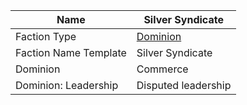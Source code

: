 | Name                  | Silver Syndicate                                                  |
| --------------------- | ----------------------------------------------------------------- |
| Faction Type          | [Dominion](datasworn:oracle_rollable:starforged/faction/dominion) |
| Faction Name Template | Silver Syndicate                                                  |
| Dominion              | Commerce                                                          |
| Dominion: Leadership  | Disputed leadership                                               |
